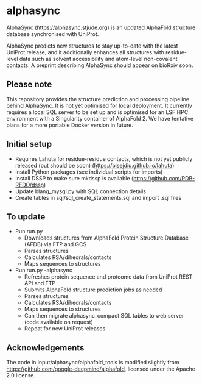 # alphasync

AlphaSync (https://alphasync.stjude.org) is an updated AlphaFold structure database synchronised with UniProt.

AlphaSync predicts new structures to stay up-to-date with the latest UniProt release, and it additionally enhances all structures with residue-level data such as solvent accessibility and atom-level non-covalent contacts. A preprint describing AlphaSync should appear on bioRxiv soon.

## Please note

This repository provides the structure prediction and processing pipeline behind AlphaSync. It is not yet optimised for local deployment. It currently requires a local SQL server to be set up and is optimised for an LSF HPC environment with a Singularity container of AlphaFold 2. We have tentative plans for a more portable Docker version in future.

## Initial setup
- Requires Lahuta for residue-residue contacts, which is not yet publicly released (but should be soon) (https://bisejdiu.github.io/lahuta)
- Install Python packages (see individual scripts for imports)
- Install DSSP to make sure mkdssp is available (https://github.com/PDB-REDO/dssp)
- Update blang_mysql.py with SQL connection details
- Create tables in sql/sql_create_statements.sql and import .sql files

## To update
- Run run.py
    - Downloads structures from AlphaFold Protein Structure Database (AFDB) via FTP and GCS
    - Parses structures
    - Calculates RSA/dihedrals/contacts
    - Maps sequences to structures
- Run run.py -alphasync
    - Refreshes protein sequence and proteome data from UniProt REST API and FTP
    - Submits AlphaFold structure prediction jobs as needed
    - Parses structures
    - Calculates RSA/dihedrals/contacts
    - Maps sequences to structures
    - Can then migrate alphasync_compact SQL tables to web server (code available on request)
    - Repeat for new UniProt releases

## Acknowledgements
The code in input/alphasync/alphafold_tools is modified slightly from https://github.com/google-deepmind/alphafold, licensed under the Apache 2.0 license.

